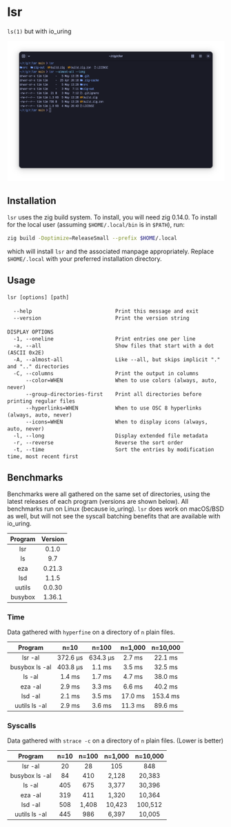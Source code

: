 # lsr

`ls(1)` but with io_uring

![screenshot](screenshot.png)

## Installation

`lsr` uses the zig build system. To install, you will need zig 0.14.0. To
install for the local user (assuming `$HOME/.local/bin` is in `$PATH`), run:

```sh
zig build -Doptimize=ReleaseSmall --prefix $HOME/.local
```

which will install `lsr` and the associated manpage appropriately. Replace
`$HOME/.local` with your preferred installation directory.

## Usage

```
lsr [options] [path]

  --help                           Print this message and exit
  --version                        Print the version string

DISPLAY OPTIONS
  -1, --oneline                    Print entries one per line
  -a, --all                        Show files that start with a dot (ASCII 0x2E)
  -A, --almost-all                 Like --all, but skips implicit "." and ".." directories
  -C, --columns                    Print the output in columns
      --color=WHEN                 When to use colors (always, auto, never)
      --group-directories-first    Print all directories before printing regular files
      --hyperlinks=WHEN            When to use OSC 8 hyperlinks (always, auto, never)
      --icons=WHEN                 When to display icons (always, auto, never)
  -l, --long                       Display extended file metadata
  -r, --reverse                    Reverse the sort order
  -t, --time                       Sort the entries by modification time, most recent first

```

## Benchmarks

Benchmarks were all gathered on the same set of directories, using the latest
releases of each program (versions are shown below). All benchmarks run on Linux
(because io_uring). `lsr` does work on macOS/BSD as well, but will not see the
syscall batching benefits that are available with io_uring.

|  Program | Version |
|:--------:|:-------:|
|    lsr   |  0.1.0  |
|     ls   |   9.7   |
|    eza   |  0.21.3 |
|    lsd   |  1.1.5  |
|  uutils  | 0.0.30  |
| busybox  | 1.36.1  |

### Time

Data gathered with `hyperfine` on a directory of `n` plain files.

|     Program    |   n=10   |   n=100  | n=1,000 | n=10,000 |
|:--------------:|:--------:|:--------:|:-------:|:--------:|
|     lsr -al    | 372.6 µs | 634.3 µs | 2.7 ms  | 22.1 ms  |
| busybox ls -al | 403.8 µs |  1.1 ms  | 3.5 ms  | 32.5 ms  |
|      ls -al    |  1.4 ms  |  1.7 ms  | 4.7 ms  | 38.0 ms  |
|     eza -al    |  2.9 ms  |  3.3 ms  | 6.6 ms  | 40.2 ms  |
|     lsd -al    |  2.1 ms  |  3.5 ms  | 17.0 ms | 153.4 ms |
|  uutils ls -al | 2.9 ms   | 3.6 ms   | 11.3 ms | 89.6 ms  |

### Syscalls

Data gathered with `strace -c` on a directory of `n` plain files. (Lower is better)

|     Program    | n=10 | n=100 | n=1,000 | n=10,000 |
|:--------------:|:----:|:-----:|:-------:|:--------:|
|     lsr -al    |  20  |   28  | 105     | 848      |
| busybox ls -al |  84  | 410   | 2,128   | 20,383   |
|      ls -al    |  405 |  675  | 3,377   | 30,396   |
|     eza -al    |  319 |  411  | 1,320   | 10,364   |
|     lsd -al    |  508 | 1,408 | 10,423  | 100,512  |
|  uutils ls -al | 445  | 986   | 6,397   | 10,005   |
